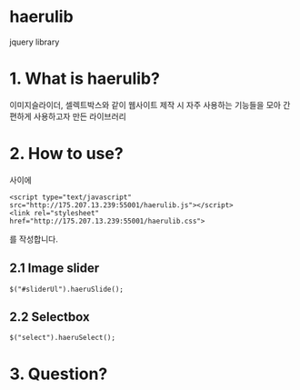 haerulib
=============
jquery library

# 1. What is haerulib?
이미지슬라이더, 셀렉트박스와 같이 웹사이트 제작 시 자주 사용하는 기능들을 모아 간편하게 사용하고자 만든 라이브러리

# 2. How to use?
<head></head> 사이에

    <script type="text/javascript" src="http://175.207.13.239:55001/haerulib.js"></script>
    <link rel="stylesheet" href="http://175.207.13.239:55001/haerulib.css">

를 작성합니다.

## 2.1 Image slider

    $("#sliderUl").haeruSlide();
    
## 2.2 Selectbox

    $("select").haeruSelect();
    
# 3. Question?
